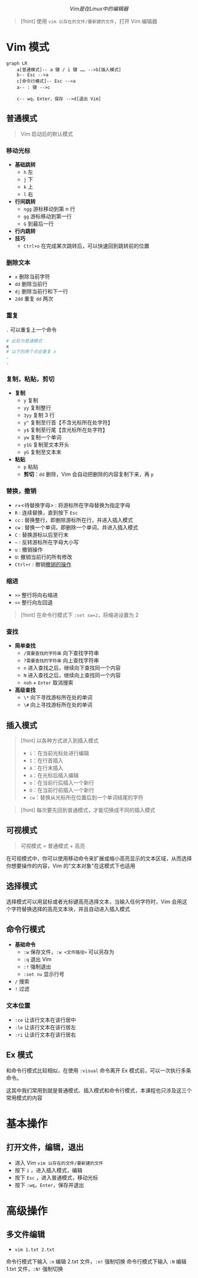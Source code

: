 $$
Vim 是在 Linux 中的编辑器
$$

>[!hint] 使用 `vim 以存在的文件/要新建的文件`，打开 Vim 编辑器

# Vim 模式
```mermaid
graph LR
	a[普通模式]-- a 键 / i 键 …… -->b[插入模式]
	b-- Esc -->a
	c[命令行模式]-- Esc -->a
	a-- : 键 -->c

	c-- wq，Enter，保存 -->d[退出 Vim]
```

## 普通模式
>Vim 启动后的默认模式

### 移动光标
- **基础跳转**
	- `h` 左
	- `j` 下
	- `k` 上
	- `l` 右
- **行间跳转**
	- `ngg` 游标移动到第 n 行
	- `gg` 游标移动到第一行
	- `G` 到最后一行
- **行内跳转**
- **技巧**
	- `Ctrl+o` 在完成某次跳转后，可以快速回到跳转前的位置

### 删除文本
- `x` 删除当前字符
- `dd` 删除当前行
- `dj` 删除当前行和下一行
- `2dd` 重复 `dd` 两次

### 重复
`.` 可以重复上一个命令

```bash
# 此处为普通模式
x
# 以下的两个点会重复 x
.
.
```

### 复制，粘贴，剪切
- **复制**
	- `y` 复制
	- `yy` 复制整行
	- `3yy` 复制 3 行
	- `y^` 复制至行首【不含光标所在处字符】
	- `y$` 复制至行尾【含光标所在处字符】
	- `yw` 复制一个单词
	- `y1G` 复制至文本开头
	- `yG` 复制至文本末
- **粘贴**
	- `p` 粘贴
	- **剪切**：`dd` 删除，Vim 会自动把删除的内容复制下来，再 `p`

### 替换，撤销
- `r`+<待替换字母> : 将游标所在字母替换为指定字母
- `R` : 连续替换，直到按下 `Esc`
- `cc` : 替换整行，即删除游标所在行，并进入插入模式
- `cw` : 替换一个单词，即删除一个单词，并进入插入模式
- `C` : 替换游标以后至行末
- `~` : 反转游标所在字母大小写
- `u` : 撤销操作
- `U`: 撤销当前行的所有修改
- `Ctrl+r` : 撤销<u>撤销的操作</u>

### 缩进
- `>>` 整行将向右缩进
- `<<` 整行向左回退

>[!hint] 在命令行模式下 `:set sw=2`，将缩进设置为 2


### 查找
- **简单查找**
	- `/需要查找的字符串` 向下查找字符串
	- `?需要查找的字符串` 向上查找字符串
	- `n` 进入查找之后，继续向下查找同一个内容
	- `N` 进入查找之后，继续向上查找同一个内容
	- `noh` + `Enter` 取消搜索
- **高级查找**
	- `\*` 向下寻找游标所在处的单词
	- `\#` 向上寻找游标所在处的单词

## 插入模式
>[!hint] 以各种方式进入到插入模式
> - `i`：在当前光标处进行编辑
> - `I`：在行首插入
> - `A`：在行末插入
> - `a`：在光标后插入编辑
> - `o`：在当前行后插入一个新行
> - `O`：在当前行前插入一个新行
> - `cw`：替换从光标所在位置后到一个单词结尾的字符


>[!hint] 每次要先回到普通模式，才能切换成不同的插入模式

## 可视模式
>可视模式 = 普通模式 + 高亮

在可视模式中，你可以使用移动命令来扩展或缩小高亮显示的文本区域，从而选择你想要操作的内容，Vim 的"文本对象"在这模式下也适用

## 选择模式
选择模式可以用鼠标或者光标键高亮选择文本，当输入任何字符时，Vim 会用这个字符替换选择的高亮文本块，并且自动进入插入模式

## 命令行模式
- **基础命令**
	- `:w` 保存文件，`:w <文件路径>` 可以另存为
	- `:q` 退出 Vim
	- `:!` 强制退出
	- `:set nu` 显示行号
- `/` 搜索
- `!` 过滤


### 文本位置
- `:ce` 让该行文本在该行居中
- `:le` 让该行文本在该行居左
- `:ri` 让该行文本在该行居右




## Ex 模式
和命令行模式比较相似，在使用 `:visual` 命令离开 Ex 模式前，可以一次执行多条命令。

这其中我们常用到就是普通模式、插入模式和命令行模式，本课程也只涉及这三个常用模式的内容



# 基本操作
## 打开文件，编辑，退出
- 进入 Vim `vim 以存在的文件/要新建的文件`
- 按下 `i` ，进入插入模式，编辑
- 按下 `Esc` ，进入普通模式，移动光标
- 按下 `:wq`，`Enter`，保存并退出

# 高级操作
## 多文件编辑



- `vim 1.txt 2.txt`

命令行模式下输入 `:n` 编辑 2.txt 文件，`:n!` 强制切换
命令行模式下输入 `:N` 编辑 1.txt 文件，`:N!` 强制切换






















